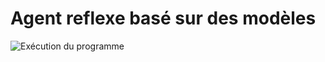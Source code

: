 # Agent reflexe basé sur des modèles

![Exécution du programme](https://github.com/RemiFELIN/AC_Workspace/tree/main/ressources/agent_reflexe_modele/img/agent_reflexe_modele_output.png)